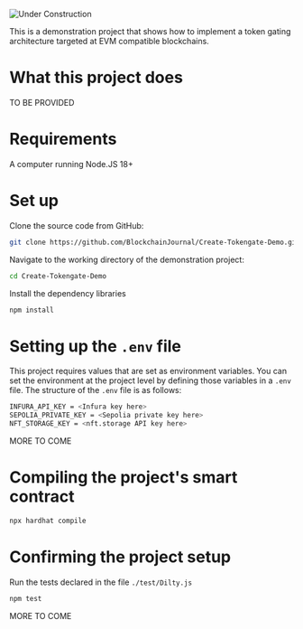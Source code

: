 ![Under Construction](https://buysellgraphic.com/images/graphic_preview/zip_detail/22482_under_construction_signjpg.jpg)

This is a demonstration project that shows how to implement a token gating architecture targeted at EVM compatible blockchains.

# What this project does

TO BE PROVIDED

# Requirements

A computer running Node.JS 18+

# Set up

Clone the source code from GitHub:

```bash
git clone https://github.com/BlockchainJournal/Create-Tokengate-Demo.git
```

Navigate to the working directory of the demonstration project:

```bash
cd Create-Tokengate-Demo
```


Install the dependency libraries

```bash
npm install
```

# Setting up the `.env` file

This project requires values that are set as environment variables. You can set the environment at the project level by defining those variables in a `.env` file. The structure of the `.env` file is as follows:

```bash
INFURA_API_KEY = <Infura key here>
SEPOLIA_PRIVATE_KEY = <Sepolia private key here>
NFT_STORAGE_KEY = <nft.storage API key here>
```

MORE TO COME

# Compiling the project's smart contract

```bash
npx hardhat compile
```

# Confirming the project setup

Run the tests declared in the file `./test/Dilty.js`

```bash
npm test
```

MORE TO COME
